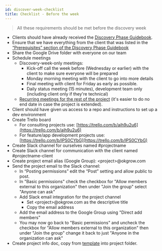 ```yaml
---
id: discover-week-checklist
title: Checklist - Before the week
---
```


> All these requirements should be met before the discovery week

* Clients should have already received the [Discovery Phase Guidebook](https://docs.google.com/document/d/14QbXCpRvtPcEJ-TbYPSbJXEJ5xFbS_vOIckGJAUTAV0/edit#).
* Ensure that we have everything from the client that was listed in the [“Prerequisites” section of the Discovery Phase Guidebook](https://docs.google.com/document/d/14QbXCpRvtPcEJ-TbYPSbJXEJ5xFbS_vOIckGJAUTAV0/edit#heading=h.2jz1on9cuw4)
* Share the Google Drive folder with everyone on our team
* Schedule meetings
  * Discovery-week-only meetings:
    * Kick-off call the week before (Wednesday or earlier) with the client to make sure everyone will be prepared
    * Monday morning meeting with the client to go into more details
    * Final meeting with client for Friday as early as possible.
    * Daily status meeting (15 minutes), development team only (including client only if they're technical)
  * [Recurring meetings for the rest of the project](https://github.com/okgrow/guides/tree/master/processes/development/project-management#meetings) (it's easier to do no end date in case the project is extended).
* Client should have given us access to a repo and instructions to set up a dev environment
* Create Trello board
  * For consulting projects use: [https://trello.com/b/aih9u2u6](https://trello.com/b/aih9u2u6)
  * For feature/app development projects use: [https://trello.com/b/lPS0CYbG](https://trello.com/b/lPS0CYbG)
* Create Slack channel for ourselves named #projectname
* Create Slack channel for communication with the client named #projectname-client
* Create project email alias (Google Group): &lt;project&gt;@okgrow.com
* Send the project email to the Slack channel:
  * In “Posting permissions” edit the “Post” setting and allow public to post.
  * In "Basic permissions" check the checkbox for "Allow members external to this organization" then under "Join the group" select "Anyone can ask"
  * Add Slack email integration for the project channel
    * Set &lt;project&gt;@okgrow.com as the descriptive title
    * Copy the email address
  * Add the email address to the Google Group using "Direct add members"
  * You may now go back to "Basic permissions" and uncheck the checkbox for "Allow members external to this organization" then under "Join the group" change it back to just "Anyone in the organization can ask"
* Create project info doc, copy from [template](https://docs.google.com/a/okgrow.com/document/d/1KUVInohhNZxmrlsJw7Ax5MMQraawglGpTo1O-eXJ030/edit) into project folder.
